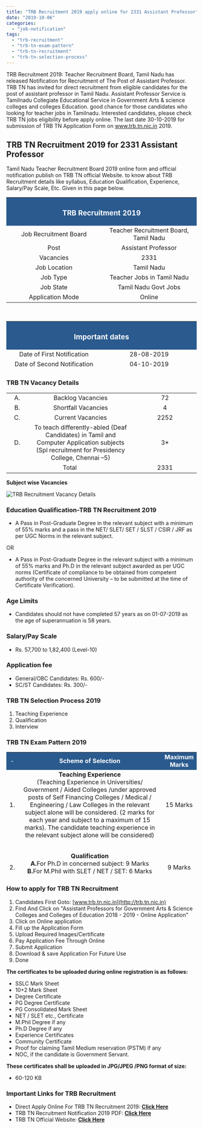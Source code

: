 ```yaml
---
title: "TRB Recruitment 2019 apply online for 2331 Assistant Professor"
date: "2019-10-06"
categories: 
  - "job-notification"
tags: 
  - "trb-recruitment"
  - "trb-tn-exam-pattern"
  - "trb-tn-recruitment"
  - "trb-tn-selection-process"
---
```


TRB Recruitment 2019: Teacher Recruitment Board, Tamil Nadu has released Notification for Recruitment of The Post of Assistant Professor. TRB TN has invited for direct recruitment from eligible candidates for the post of assistant professor in Tamil Nadu. Assistant Professor Service is Tamilnadu Collegiate Educational Service in Government Arts & science colleges and colleges Education. good chance for those candidates who looking for teacher jobs in Tamilnadu. Interested candidates, please check TRB TN jobs eligibility before apply online. The last date 30-10-2019 for submission of TRB TN Application Form on www.trb.tn.nic.in 2019.

## TRB TN Recruitment 2019 for 2331 Assistant Professor

Tamil Nadu Teacher Recruitment Board 2019 online form and official notification publish on TRB TN official Website. to know about TRB Recruitment details like syllabus, Education Qualification, Experience, Salary/Pay Scale, Etc. Given in this page below.

<table style="border-collapse: collapse; width: 100%;"><tbody><tr><td style="width: 50%; background-color: #2a5a8e;" colspan="2"><h3 style="text-align: center;"><strong><span style="color: #ffffff;">TRB Recruitment 2019</span></strong></h3></td></tr><tr><td style="width: 50%; text-align: center;"><span style="font-size: 12pt;">Job Recruitment Board</span></td><td style="width: 50%; text-align: center;"><span style="font-size: 12pt;">Teacher Recruitment Board, Tamil Nadu</span></td></tr><tr><td style="width: 50%; text-align: center;"><span style="font-size: 12pt;">Post</span></td><td style="width: 50%; text-align: center;"><span style="font-size: 12pt;">Assistant Professor</span></td></tr><tr><td style="width: 50%; text-align: center;"><span style="font-size: 12pt;">Vacancies</span></td><td style="width: 50%; text-align: center;"><span style="font-size: 12pt;">2331</span></td></tr><tr><td style="width: 50%; text-align: center;"><span style="font-size: 12pt;">Job Location</span></td><td style="width: 50%; text-align: center;"><span style="font-size: 12pt;">Tamil Nadu</span></td></tr><tr><td style="width: 50%; text-align: center;"><span style="font-size: 12pt;">Job Type</span></td><td style="width: 50%; text-align: center;"><span style="font-size: 12pt;">Teacher Jobs in Tamil Nadu</span></td></tr><tr><td style="width: 50%; text-align: center;"><span style="font-size: 12pt;">Job State</span></td><td style="width: 50%; text-align: center;"><span style="font-size: 12pt;">Tamil Nadu Govt Jobs</span></td></tr><tr><td style="width: 50%; text-align: center;"><span style="font-size: 12pt;">Application Mode</span></td><td style="width: 50%; text-align: center;"><span style="font-size: 12pt;">Online</span></td></tr></tbody></table>

 

<table style="border-collapse: collapse; width: 100%; height: 129px;"><tbody><tr style="height: 28px;"><td style="width: 50%; height: 28px; background-color: #2a5a8e; text-align: center;" colspan="2"><h3><span style="color: #ffffff;"><strong>Important dates</strong></span></h3></td></tr><tr style="height: 20px;"><td style="width: 50%; height: 20px; text-align: center;"><span style="font-size: 12pt;">Date of First Notification</span></td><td style="width: 50%; height: 20px; text-align: center;"><span style="font-size: 12pt;">28-08-2019</span></td></tr><tr style="height: 20px;"><td style="width: 50%; height: 20px; text-align: center;"><span style="font-size: 12pt;">Date of Second Notification</span></td><td style="width: 50%; height: 20px; text-align: center;"><span style="font-size: 12pt;">04-10-2019</span></td></tr><tr style="height: 42px;"><td style="width: 50%; height: 10px; text-align: center;"><span style="font-size: 12pt;">Date of Commencement of </span><span style="font-size: 12pt;">Application through online mode</span></td><td style="width: 50%; height: 10px; text-align: center;"><span style="font-size: 12pt;">04-10-2019</span></td></tr><tr style="height: 42px;"><td style="width: 50%; height: 29px; text-align: center;"><span style="font-size: 12pt;">Last Date for Submission of </span><span style="font-size: 12pt;">Application through online mode</span></td><td style="width: 50%; height: 29px; text-align: center;"><span style="font-size: 12pt;">30-10-2019</span></td></tr><tr style="height: 42px;"><td style="width: 50%; height: 22px; text-align: center;"><span style="font-size: 12pt;">Date of Certificate Verification and </span><span style="font-size: 12pt;">Interview</span></td><td style="width: 50%; height: 22px; text-align: center;"><span style="font-size: 12pt;">Will Be Announced Later</span></td></tr></tbody></table>

### TRB TN Vacancy Details

<table style="border-collapse: collapse; width: 100%;"><tbody><tr><td style="width: 11.346%; text-align: center;"><span style="font-size: 12pt;">A.</span></td><td style="width: 55.3206%; text-align: center;"><span style="font-size: 12pt;">Backlog Vacancies</span></td><td style="width: 33.3333%; text-align: center;"><span style="font-size: 12pt;">72</span></td></tr><tr><td style="width: 11.346%; text-align: center;"><span style="font-size: 12pt;">B.</span></td><td style="width: 55.3206%; text-align: center;"><span style="font-size: 12pt;">Shortfall Vacancies</span></td><td style="width: 33.3333%; text-align: center;"><span style="font-size: 12pt;">4</span></td></tr><tr><td style="width: 11.346%; text-align: center;"><span style="font-size: 12pt;">C.</span></td><td style="width: 55.3206%; text-align: center;"><span style="font-size: 12pt;">Current Vacancies</span></td><td style="width: 33.3333%; text-align: center;"><span style="font-size: 12pt;">2252</span></td></tr><tr><td style="width: 11.346%; text-align: center;"><span style="font-size: 12pt;">D.</span></td><td style="width: 55.3206%; text-align: center;"><span style="font-size: 12pt;">To teach differently-abled (Deaf Candidates) </span><span style="font-size: 12pt;">in Tamil and Computer Application subjects </span><span style="font-size: 12pt;">(Spl recruitment for Presidency College, Chennai –5)</span></td><td style="width: 33.3333%; text-align: center;"><span style="font-size: 12pt;">3*</span></td></tr><tr><td style="width: 11.346%; text-align: center;" colspan="2"><span style="font-size: 12pt;">Total</span></td><td style="width: 33.3333%; text-align: center;"><span style="font-size: 12pt;">2331</span></td></tr></tbody></table>

**Subject wise Vacancies**

![TRB Recruitment Vacancy Details](images/TRB-TN-Recruitment-Vacancy-Details.jpg)

### Education Qualification-TRB TN Recruitment 2019

- A Pass in Post-Graduate Degree in the relevant subject with a minimum of 55% marks and a pass in the NET/ SLET/ SET / SLST / CSIR / JRF as per UGC Norms in the relevant subject.

OR

- A Pass in Post-Graduate Degree in the relevant subject with a minimum of 55% marks and Ph.D in the relevant subject awarded as per UGC norms (Certificate of compliance to be obtained from competent authority of the concerned University – to be submitted at the time of Certificate Verification).

### Age Limits

- Candidates should not have completed 57 years as on 01-07-2019 as the age of superannuation is 58 years.

### Salary/Pay Scale

- Rs. 57,700 to 1,82,400 (Level-10)

### Application fee

- General/OBC Candidates: Rs. 600/-
- SC/ST Candidates: Rs. 300/-

### TRB TN Selection Process 2019

1. Teaching Experience
2. Qualification
3. Interview

### TRB TN Exam Pattern 2019

<table style="border-collapse: collapse; width: 100%; height: 327px;"><tbody><tr style="height: 10px;"><td style="width: 4.99369%; text-align: center; height: 10px; background-color: #2a5a8e;"><span style="font-size: 12pt; color: #ffffff;">-</span></td><td style="width: 77.9724%; text-align: center; height: 10px; background-color: #2a5a8e;"><span style="font-size: 12pt; color: #ffffff;"><strong>Scheme of Selection</strong></span></td><td style="width: 17.0339%; text-align: center; height: 10px; background-color: #2a5a8e;"><span style="color: #ffffff;"><strong><span style="font-size: 12pt;">Maximum Marks</span></strong></span></td></tr><tr style="height: 149px;"><td style="width: 4.99369%; text-align: center; height: 149px;"><span style="font-size: 12pt;">1.</span></td><td style="width: 77.9724%; text-align: center; height: 149px;"><span style="font-size: 12pt;"><strong>Teaching Experience</strong></span><div></div><span style="font-size: 12pt;">(Teaching Experience in Universities/ Government / Aided Colleges /under approved posts of Self Financing Colleges / Medical / Engineering / Law Colleges in the relevant subject alone will be considered. (2 marks for each year and subject to a maximum of 15 marks). The candidate teaching experience in the relevant subject alone will be considered)</span></td><td style="width: 17.0339%; text-align: center; height: 149px;"><span style="font-size: 12pt;">15 Marks</span></td></tr><tr style="height: 144px;"><td style="width: 4.99369%; text-align: center; height: 144px;"><span style="font-size: 12pt;">2.</span></td><td style="width: 77.9724%; text-align: center; height: 144px;"><span style="font-size: 12pt;"><strong>Qualification</strong></span><div></div><span style="font-size: 12pt;"><strong>A.</strong>For Ph.D in concerned subject: 9 Marks</span><div></div><span style="font-size: 12pt;"><strong>B.</strong>For M.Phil with SLET / NET / SET: 6 Marks</span><div></div><span style="font-size: 12pt;"><strong>C.</strong>For PG &amp; SLET / NET / SET: 5 Marks</span></td><td style="width: 17.0339%; text-align: center; height: 144px;"><span style="font-size: 12pt;">9 Marks</span></td></tr><tr style="height: 24px;"><td style="width: 4.99369%; text-align: center; height: 24px;"><span style="font-size: 12pt;">3.</span></td><td style="width: 77.9724%; text-align: center; height: 24px;"><span style="font-size: 12pt;"><strong>Interview</strong></span></td><td style="width: 17.0339%; text-align: center; height: 24px;"><span style="font-size: 12pt;">10 Marks</span></td></tr></tbody></table>

### How to apply for TRB TN Recruitment

1. Candidates First Goto: [www.trb.tn.nic.in](http://trb.tn.nic.in)
2. Find And Click on "Assistant Professors for Government Arts & Science Colleges and Colleges of Education 2018 - 2019 - Online Application"
3. Click on Online application
4. Fill up the Application Form
5. Upload Required Images/Certificate
6. Pay Application Fee Through Online
7. Submit Application
8. Download & save Application For Future Use
9. Done

**The certificates to be uploaded during online registration is as follows:**

- SSLC Mark Sheet
- 10+2 Mark Sheet
- Degree Certificate
- PG Degree Certificate
- PG Consolidated Mark Sheet
- NET / SLET etc., Certificate
- M.Phil Degree if any
- Ph.D Degree if any
- Experience Certificates
- Community Certificate
- Proof for claiming Tamil Medium reservation (PSTM) if any
- NOC, if the candidate is Government Servant.

**These certificates shall be uploaded in JPG/JPEG /PNG format of size:**

- 60-120 KB

### Important Links for TRB Recruitment

- Direct Apply Online For TRB TN Recruitment 2019: [**Click Here**](http://trb.tn.nic.in/arts_2019/msg5.htm)
- TRB TN Recruitment Notification 2019 PDF: [**Click Here**](https://freegovtjobalert.in/wp-content/uploads/2019/10/TRB-TN-Recruitment-Notification-2019-PDF.pdf)
- TRB TN Official Website: [**Click Here**](http://trb.tn.nic.in/)
